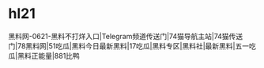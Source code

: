 # hl21
黑料网-0621-黑料不打烊入口|Telegram频道传送门|74猫导航主站|74猫传送门|78黑料网|51吃瓜|黑料今日最新黑料|17吃瓜|黑料专区|黑料社|最新黑料|五一吃瓜|黑料正能量|881比鸭
